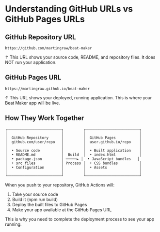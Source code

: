 # Understanding GitHub URLs vs GitHub Pages URLs

## GitHub Repository URL
```
https://github.com/martingraw/beat-maker
```
↑ This URL shows your source code, README, and repository files.
  It does NOT run your application.

## GitHub Pages URL
```
https://martingraw.github.io/beat-maker
```
↑ This URL shows your deployed, running application.
  This is where your Beat Maker app will be live.

## How They Work Together

```
┌─────────────────────────┐         ┌─────────────────────────┐
│                         │         │                         │
│  GitHub Repository      │         │  GitHub Pages           │
│  github.com/user/repo   │         │  user.github.io/repo    │
│                         │         │                         │
│  • Source code          │         │  • Built application    │
│  • README.md            │  Build  │  • index.html           │
│  • package.json         │ ─────► │  • JavaScript bundles   │
│  • src files            │ Process │  • CSS bundles          │
│  • Configuration        │         │  • Assets               │
│                         │         │                         │
└─────────────────────────┘         └─────────────────────────┘
```

When you push to your repository, GitHub Actions will:
1. Take your source code
2. Build it (npm run build)
3. Deploy the built files to GitHub Pages
4. Make your app available at the GitHub Pages URL

This is why you need to complete the deployment process to see your app running.
